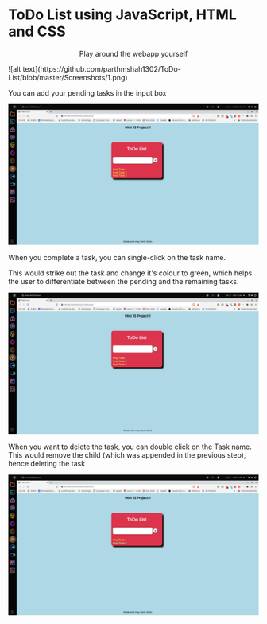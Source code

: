 # ToDo List using JavaScript, HTML and CSS
<p align="center" href="https://parthmshah1302.github.io/ToDo-List/">Play around the webapp yourself</p>
![alt text](https://github.com/parthmshah1302/ToDo-List/blob/master/Screenshots/1.png)


You can add your pending tasks in the input box

![alt text](https://github.com/parthmshah1302/ToDo-List/blob/master/Screenshots/2.png)

When you complete a task, you can single-click on the task name.

This would strike out the task and change it&#39;s colour to green, which helps the user to differentiate between the pending and the remaining tasks.

![alt text](https://github.com/parthmshah1302/ToDo-List/blob/master/Screenshots/3.png?raw=true)

When you want to delete the task, you can double click on the Task name. This would remove the child (which was appended in the previous step), hence deleting the task

![alt text](https://github.com/parthmshah1302/ToDo-List/blob/master/Screenshots/4.png?raw=true)
